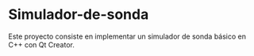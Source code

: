 # Simulador-de-sonda
Este proyecto consiste en implementar un simulador de sonda básico en C++ con Qt Creator.
